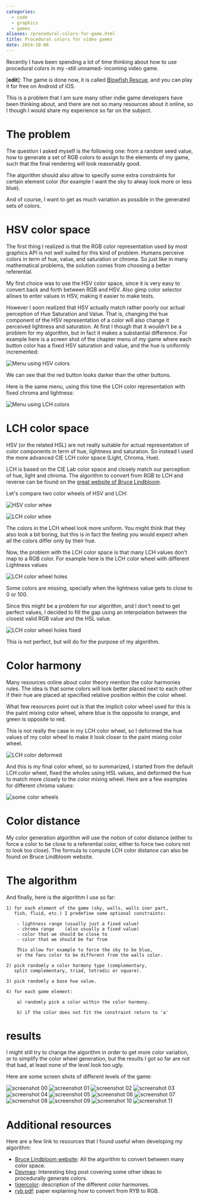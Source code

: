 ```yaml
---
categories:
  - code
  - graphics
  - games
aliases: /procedural-colors-for-game.html
title: Procedural colors for video games
date: 2014-10-06
---
```



Recently I have been spending a lot of time thinking about how to use
procedural colors in my -still unnamed- incoming video game.

[**edit**]: The game is done now, it is called [Blowfish Rescue], and you
can play it for free on Android of iOS.

This is a problem that I am sure many other indie game developers have been
thinking about, and there are not so many resources about it online, so I
though I would share my experience so far on the subject.

# The problem

The question I asked myself is the following one: from a random seed value, how
to generate a set of RGB colors to assign to the elements of my game, such that
the final rendering will look reasonably good.

The algorithm should also allow to specify some extra constraints for certain
element color (for example I want the sky to alway look more or less blue).

And of course, I want to get as much variation as possible in the generated
sets of colors.

# HSV color space

The first thing I realized is that the RGB color representation used by most
graphics API is not well suited for this kind of problem.  Humans perceive
colors in term of hue, value, and saturation or chroma.  So just like in many
mathematical problems, the solution comes from choosing a better referential.

My first choice was to use the HSV color space, since it is very easy to
convert back and forth between RGB and HSV.  Also gimp color selector allows to
enter values in HSV, making it easier to make tests.

However I soon realized that HSV actually match rather poorly our actual
perception of Hue Saturation and Value.  That is, changing the hue component of
the HSV representation of a color will also change it perceived lightness and
saturation.  At first I though that it wouldn't be a problem for my algorithm,
but in fact it makes a substantial difference.  For example here is a screen
shot of the chapter menu of my game where each button color has a fixed HSV
saturation and value, and the hue is uniformly incremented:

![Menu using HSV colors](/imgs/procedural-colors/menu-hsl.png)

We can see that the red button looks darker than the other buttons.

Here is the same menu, using this time the LCH color representation with fixed
chroma and lightness:

![Menu using LCH colors](/imgs/procedural-colors/menu-lch.png)


# LCH color space

HSV (or the related HSL) are not really suitable for actual representation of
color components in term of hue, lightness and saturation.  So instead I used
the more advanced CIE LCH color space (Light, Chroma, Hue).

LCH is based on the CIE Lab color space and closely match our perception of
hue, light and chroma.  The algorithm to convert from RGB to LCH and reverse
can be found on the [great website of Bruce Lindbloom][brucelindbloom].

[brucelindbloom]: http://www.brucelindbloom.com/

Let's compare two color wheels of HSV and LCH:

![HSV color whee](/imgs/procedural-colors/color-wheel-hsv.png)

![LCH color whee](/imgs/procedural-colors/color-wheel-lch.png)

The colors in the LCH wheel look more uniform.  You might think that they also
look a bit boring, but this is in fact the feeling you would expect when all
the colors differ only by their hue.

Now, the problem with the LCH color space is that many LCH values don't map to
a RGB color.  For example here is the LCH color wheel with different Lightness
values

![LCH color wheel holes](
    /imgs/procedural-colors/color-wheel-lch-hole.png)

Some colors are missing, specially when the lightness value gets to close to 0
or 100.

Since this might be a problem for our algorithm, and I don't need to get
perfect values, I decided to fill the gap using an interpolation between the
closest valid RGB value and the HSL value.

![LCH color wheel holes fixed](
    /imgs/procedural-colors/color-wheel-lch-hole-fixed.png)

This is not perfect, but will do for the purpose of my algorithm.


# Color harmony

Many resources online about color theory mention the color harmonies rules.
The idea is that some colors will look better placed next to each other if
their hue are placed at specified relative position within the color wheel.

What few resources point out is that the implicit color wheel used for this is
the paint mixing color wheel, where blue is the opposite to orange, and green
is opposite to red.

This is not really the case in my LCH color wheel, so I deformed the hue values
of my color wheel to make it look closer to the paint mixing color wheel.

![LCH color deformed](
    /imgs/procedural-colors/color-wheel-lch-hole-fixed-hue-deformed.png)

And this is my final color wheel, so to summarized, I started from the default
LCH color wheel, fixed the wholes using HSL values, and deformed the hue to
match more closely to the color mixing wheel.  Here are a few examples for
different chroma values:

![some color wheels](/imgs/procedural-colors/color-wheel-smalls.png)

# Color distance

My color generation algorithm will use the notion of color distance (either to
force a color to be close to a referential color, either to force two colors
not to look too close).  The formula to compute LCH color distance can also be
found on Bruce Lindbloom website.


# The algorithm

And finally, here is the algorithm I use so far:

    1) for each element of the game (sky, walls, walls iner part,
       fish, fluid, etc.) I predefine some optional constraints:

        - lightness range (usually just a fixed value)
        - chroma range    (also usually a fixed value)
        - color that we should be close to
        - color that we should be far from

        This allow for example to force the sky to be blue,
        or the fans color to be different from the walls color.

    2) pick randomly a color harmony type (complementary,
       split complementary, triad, tetradic or square).

    3) pick randomly a base hue value.

    4) for each game element:

        a) randomly pick a color within the color harmony.

        b) if the color does not fit the constraint return to 'a'


# results

I might still try to change the algorithm in order to get more color variation,
or to simplify the color wheel generation, but the results I got so far are not
that bad, at least none of the level look too ugly.

Here are some screen shots of different levels of the game:

![screenshot 00](/imgs/procedural-colors/screenshot-00.png)
![screenshot 01](/imgs/procedural-colors/screenshot-01.png)
![screenshot 02](/imgs/procedural-colors/screenshot-02.png)
![screenshot 03](/imgs/procedural-colors/screenshot-03.png)
![screenshot 04](/imgs/procedural-colors/screenshot-04.png)
![screenshot 05](/imgs/procedural-colors/screenshot-05.png)
![screenshot 06](/imgs/procedural-colors/screenshot-06.png)
![screenshot 07](/imgs/procedural-colors/screenshot-07.png)
![screenshot 08](/imgs/procedural-colors/screenshot-08.png)
![screenshot 09](/imgs/procedural-colors/screenshot-09.png)
![screenshot 10](/imgs/procedural-colors/screenshot-10.png)
![screenshot 11](/imgs/procedural-colors/screenshot-11.png)



# Additional resources

Here are a few link to resources that I found useful when developing my
algorithm:

- [Bruce Lindbloom website][brucelindbloom]: All the algorithm to convert
  between many color space.
- [Devmag][devmag]: Interesting blog post covering some other ideas to
  procedurally generate colors.
- [tigercolor][tigercolor]: description of the different color harmonies.
- [ryb pdf][ryb]: paper explaining how to convert from RYB to RGB.

[Blowfish Rescue]: http://noctua-software.com/blowfish-rescue/get
[brucelindbloom]: http://www.brucelindbloom.com/
[devmag]: http://devmag.org.za/2012/07/29/how-to-choose-colours-procedurally-algorithms/
[tigercolor]: http://www.tigercolor.com/color-lab/color-theory/color-harmonies.htm
[ryb]: http://threekings.tk/mirror/ryb_TR.pdf
